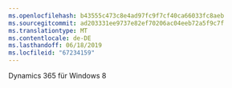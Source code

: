 ```yaml
---
ms.openlocfilehash: b43555c473c8e4ad97fc9f7cf40ca66033fc8aeb
ms.sourcegitcommit: ad203331ee9737e82ef70206ac04eeb72a5f9c7f
ms.translationtype: MT
ms.contentlocale: de-DE
ms.lasthandoff: 06/18/2019
ms.locfileid: "67234159"
---
```

Dynamics 365 für Windows 8